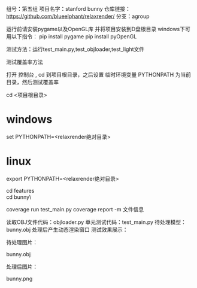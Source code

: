 组号：第五组
项目名字：stanford bunny
仓库链接：https://github.com/blueelphant/relaxrender/
分支：agroup

运行前请安装pygame以及OpenGL库
并将项目安装到D盘根目录
windows下可用以下指令：
pip install pygame
pip install pyOpenGL

测试方法：运行test_main.py,test_objloader,test_light文件

测试覆盖率方法

打开 控制台 , cd 到项目根目录，之后设置 临时环境变量 PYTHONPATH 为当前目录，然后测试覆盖率

cd <项目根目录>

# windows
set PYTHONPATH=<relaxrender绝对目录>
# linux
export PYTHONPATH=<relaxrender绝对目录>

cd features\
cd bunny\

coverage run test_main.py
coverage report -m
文件信息

读取OBJ文件代码：objloader.py
单元测试代码：test_main.py
待处理模型：bunny.obj
处理后产生动态渲染窗口
测试效果展示：

待处理图片：

bunny.obj

处理后图片：

bunny.png

